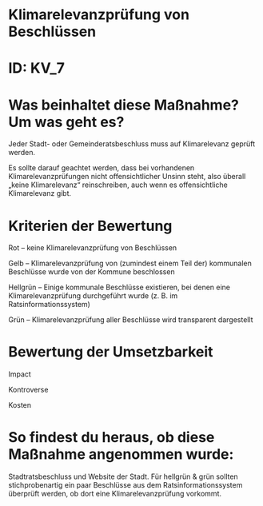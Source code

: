 # Klimarelevanzprüfung von Beschlüssen
# ID: KV_7
# Was beinhaltet diese Maßnahme? Um was geht es?

Jeder Stadt- oder Gemeinderatsbeschluss muss auf Klimarelevanz geprüft werden.

Es sollte darauf geachtet werden, dass bei vorhandenen Klimarelevanzprüfungen nicht offensichtlicher Unsinn steht, also überall „keine Klimarelevanz“ reinschreiben, auch wenn es offensichtliche Klimarelevanz gibt.

# Kriterien der Bewertung

Rot – keine Klimarelevanzprüfung von Beschlüssen    

Gelb – Klimarelevanzprüfung von (zumindest einem Teil der) kommunalen Beschlüsse wurde von der Kommune beschlossen    

Hellgrün – Einige kommunale Beschlüsse existieren, bei denen eine Klimarelevanzprüfung durchgeführt wurde (z. B. im Ratsinformationssystem)    

Grün – Klimarelevanzprüfung aller Beschlüsse wird transparent dargestellt

# Bewertung der Umsetzbarkeit

Impact

Kontroverse

Kosten

# So findest du heraus, ob diese Maßnahme angenommen wurde:
Stadtratsbeschluss und Website der Stadt. Für hellgrün & grün sollten stichprobenartig ein paar Beschlüsse aus dem Ratsinformationssystem überprüft werden, ob dort eine Klimarelevanzprüfung vorkommt.
